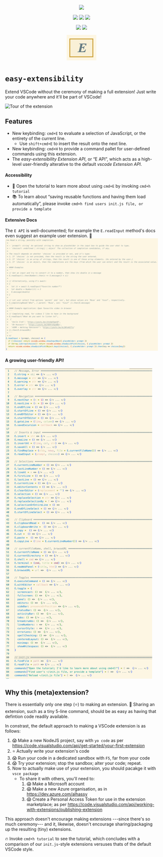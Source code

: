 <div align="center">

<!-- logo=Gnu-Emacs  ~~~ a nice big `E` ;-) !-->
<a href="https://marketplace.visualstudio.com/items?itemName=alhassy.easy-extensibility"><img src="https://img.shields.io/badge/easy--extensibility-1.2.0-informational?logo=javascript"></a>

<span>    
<a href="https://www.gnu.org/licenses/gpl-3.0.en.html"><img src="https://img.shields.io/badge/license-GNU_3-informational?logo=read-the-docs"></a>
<a href="https://github.com/alhassy/easy-extensibility/blob/main/extension.js#L3"><img src="https://img.shields.io/badge/documentation-JsDocs-success?logo=read-the-docs"></a>
<a href="https://github.com/alhassy/easy-extensibility/issues"><img src="https://img.shields.io/badge/contributions-welcome-green?logo=nil"></a>
</span>
    
<a href="https://alhassy.github.io/"><img src="https://img.shields.io/badge/author-musa_al--hassy-purple?logo=nintendo-3ds"></a>
<a href="https://www.buymeacoffee.com/alhassy"><img src="https://img.shields.io/badge/-buy_me_a%C2%A0coffee-gray?logo=buy-me-a-coffee"></a>

![Logo](graphics/logo.png)
</div>

#  `easy-extensibility`

Extend VSCode without the ceremony of making a full extension! Just write your code anywhere and it'll be part of VSCode!

![Tour of the extension](graphics/welcome.gif)

## Features


- New keybinding: `cmd+E` to evaluate a selection of JavaScript, or the entirety of the current line.
  <!-- + Results are echoed in a notification, in the lower-right. Redefine `E.internal.echoFunction` to change the style. -->
  +  Use `shift+cmd+E` to insert the result onto the next line.
- New keybinding: `cmd+H` to provide a command pallet for user-defined commands using this extension.
  <!-- + Use `shift+cmd+H` to pass a so-called *prefix argument*. -->
- The *easy-extensibility Extension API*, or “E API”, which acts as a high-level user-friendly alterative to the default *vscode Extension API*.

#### Accessibility
- 🚴 Open the tutorial to learn more about using `cmd+E` by invoking `cmd+h tutorial`
- 📚 To learn about “saving reusable functions and having them load automatically”, please invoke `cmd+h find users init.js file, or provide a template`

#### Extensive Docs
The `E API` is well-documented; for example the `E.readInput` method's docs even suggest an example user extension. 🚀
![Extensive Docs](graphics/extensive-docs.png)

#### A growing user-friendly API!
![Growing API](graphics/api.png)
## Why this (meta)extension?

<!-- Describe specific features of your extension including screenshots of your extension in action. Image paths are relative to this README file.

For example if there is an image subfolder under your extension project workspace:

\!\[feature X\]\(images/feature-x.png\)

> Tip: Many popular extensions utilize animations. This is an excellent way to show off your extension! We recommend short, focused animations that are easy to follow. -->

There is essentially only one step (⭐) to making an extension.
🤗 Sharing an extension, such as a tiny 5-line command, should be as easy as having that defintion code readily available.

In constrast, the default approach to making a VSCode extension is as follows:
1. 😱 Make a new NodeJS project, say with `yo code` as per https://code.visualstudio.com/api/get-started/your-first-extension
2. ⭐ Actually write your extension's code
3. 😱 Run your code in a dedicated sandbox with `F5`, far from your code
4. 😱 Try your extension; stop the sandbox; alter your code; repeat.
5. Now to actually make use of your extension, you should pacakge it with `vsce package`
   - To share it with others, you'll need to:
      1. 😱 Make a Microsoft account
      2. 😱 Make a new Azure organisation, as in https://dev.azure.com/alhassy      
      3. 😱 Create a Personal Access Token for use in the extension marketplace; as per https://code.visualstudio.com/api/working-with-extensions/publishing-extension

This approach doesn't encourage making extensions ---since there's so much ceremony--- and it, likewise, doesn't encourage sharing/packaging up the resulting (tiny) extensions.

🔥 Invoke  `cmd+h tutorial` to see the tutorial, which
concludes with a comparison of our
 `init.js`-style extensions
 versuses thats of the default VSCode style.

<!-- ## Development

0. `cd ~; git clone https://github.com/alhassy/easy-extensibility`
0. `cd ~/easy-extensibility; npm ci`
1. `code ~/easy-extensibility`
2. `F5`
3. Open a new `~/scratch.js` file
4. Enter some JavaScript, such as `2 + 4`, then press `cmd+e` to see its resulting evaluation.
5. Now enter more interesting code that *alters the look and feel of VSCode*, such as 
   `E.toggle.linenumbers()` and press `cmd+e` to execute it and see things change! -->
<!-- 3. In the new VSCode instance, `Cmd+Shift+P` then `Hello World` to see things run.
 -->

<!-- ## TODO Requirements

If you have any requirements or dependencies, add a section describing those and how to install and configure them.
 -->

<!-- ## TODO Extension Settings

Include if your extension adds any VS Code settings through the `contributes.configuration` extension point.

For example:

This extension contributes the following settings:

* `myExtension.enable`: enable/disable this extension
* `myExtension.thing`: set to `blah` to do something

## TODO Known Issues

Calling out known issues can help limit users opening duplicate issues against your extension.
 -->
<!-- ## TODO Release Notes

<!-- Users appreciate release notes as you update your extension.

All notable changes to the "easy-extensibility" extension will be documented in this file.

Check [Keep a Changelog](http://keepachangelog.com/) for recommendations on how to structure this file.
 
### 0.0.1 Hello, World!

Initial release; provides the `Hello World` command from the `cmd+shift+P` pallet.

### 1.1.1 Next, finish drawing the rest of the owl!

- New keybinding: `cmd+E` to evaluate a selection of JavaScript, or the entirety of the current line.
- New keybinding: `cmd+H` to provide a command pallet for user-defined commands using this extension.
- The *easy-extensibility Extension API*, or “E API”, which acts as a high-level user-friendly alterative to the default *vscode Extension API*.

Also,
- To learn about “saving reusable functions and having them load automatically”, please invoke `cmd+h find users init.js file, or provide a template`
- Open the tutorial to learn more about using `cmd+E` by invoking `cmd+h tutorial`

### 1.1.2 Minor typo fixes
 -->